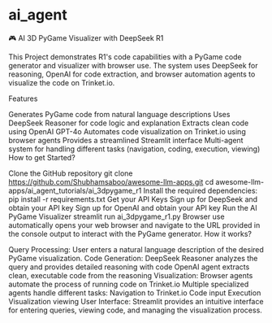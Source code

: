 # ai_agent
🎮 AI 3D PyGame Visualizer with DeepSeek R1

This Project demonstrates R1's code capabilities with a PyGame code generator and visualizer with browser use. The system uses DeepSeek for reasoning, OpenAI for code extraction, and browser automation agents to visualize the code on Trinket.io.

Features

Generates PyGame code from natural language descriptions
Uses DeepSeek Reasoner for code logic and explanation
Extracts clean code using OpenAI GPT-4o
Automates code visualization on Trinket.io using browser agents
Provides a streamlined Streamlit interface
Multi-agent system for handling different tasks (navigation, coding, execution, viewing)
How to get Started?

Clone the GitHub repository
git clone https://github.com/Shubhamsaboo/awesome-llm-apps.git
cd awesome-llm-apps/ai_agent_tutorials/ai_3dpygame_r1
Install the required dependencies:
pip install -r requirements.txt
Get your API Keys
Sign up for DeepSeek and obtain your API key
Sign up for OpenAI and obtain your API key
Run the AI PyGame Visualizer
streamlit run ai_3dpygame_r1.py
Browser use automatically opens your web browser and navigate to the URL provided in the console output to interact with the PyGame generator.
How it works?

Query Processing: User enters a natural language description of the desired PyGame visualization.
Code Generation:
DeepSeek Reasoner analyzes the query and provides detailed reasoning with code
OpenAI agent extracts clean, executable code from the reasoning
Visualization:
Browser agents automate the process of running code on Trinket.io
Multiple specialized agents handle different tasks:
Navigation to Trinket.io
Code input
Execution
Visualization viewing
User Interface: Streamlit provides an intuitive interface for entering queries, viewing code, and managing the visualization process.

